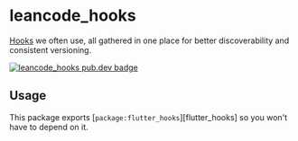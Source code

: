 # leancode_hooks

[Hooks][flutter-hooks] we often use, all gathered in one place for better
discoverability and consistent versioning.

[![leancode_hooks pub.dev badge][pub-badge]][pub-badge-link]

[pub-badge]: https://img.shields.io/pub/v/leancode_hooks
[pub-badge-link]: https://pub.dev/packages/leancode_hooks

## Usage

This package exports [`package:flutter_hooks`][flutter_hooks] so you won't have
to depend on it.

[flutter-hooks]: https://pub.dev/packages/flutter_hooks
